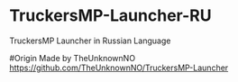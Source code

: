 # TruckersMP-Launcher-RU
TruckersMP Launcher in Russian Language

#Origin
Made by TheUnknownNO
https://github.com/TheUnknownNO/TruckersMP-Launcher
